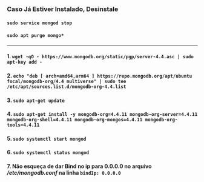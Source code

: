 ### Caso Já Estiver Instalado, Desinstale
#### `sudo service mongod stop `
#### `sudo apt purge mongo*`
---

#### 1. `wget -qO - https://www.mongodb.org/static/pgp/server-4.4.asc | sudo apt-key add -`
#### 2. `echo "deb [ arch=amd64,arm64 ] https://repo.mongodb.org/apt/ubuntu focal/mongodb-org/4.4 multiverse" | sudo tee /etc/apt/sources.list.d/mongodb-org-4.4.list`
#### 3. `sudo apt-get update`
#### 4. `sudo apt-get install -y mongodb-org=4.4.11 mongodb-org-server=4.4.11 mongodb-org-shell=4.4.11 mongodb-org-mongos=4.4.11 mongodb-org-tools=4.4.11`
#### 5. `sudo systemctl start mongod`
#### 6. `sudo systemctl status mongod`
#### 7. Não esqueça de dar Bind no ip para 0.0.0.0 no arquivo */etc/mongodb.conf* na linha `bindIp: 0.0.0.0`

